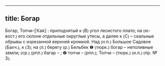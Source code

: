 
---
title: Богар
---
Богар, Топчи-⟦Кая⟧
: приподнятый к ⦅В⦆ угол лесистого плато; на ⦅ю-вост.⦆ его склоне отдельные округлые утесы, а далее к ⦅С⦆ – скальные обрывы с изрезанной верхней кромкой. Над ⦅н.п.⦆ Большое Садовое ⦅Бахч.⦆, к ⦅З⦆; на ⦅л.⦆ берегу ⦅р.⦆ Бельбек ❶ ⦅тюрк.⦆ богар – неполивные земли; ⦅ср.⦆ ⦅рпл.⦆ багар – ; ❷ топчи – ⦅рпл.⦆; Топчи – ⦅тюрк.⦆ ⦅и.л.⦆ ⦅пр. № 3⦆.
